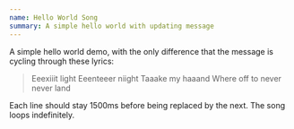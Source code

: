 ```yaml
---
name: Hello World Song
summary: A simple hello world with updating message
---
```


A simple hello world demo, with the only difference that the message is cycling through these lyrics:

> Eeexiiit light
> Eeenteeer niight
> Taaake my haaand
> Where off to never never land

Each line should stay 1500ms before being replaced by the next. The song loops indefinitely.